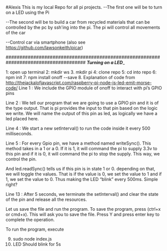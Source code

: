 #Alexis
This is my local Repo for all pi projects.
--The first one will be to turn on a LED using the Pi

--The second will be to build a car from recycled materials that can be controlled by the pc by ssh'ing into the pi. The pi will control all movements of the car 

--Control car via smartphone (also see https://github.com/lawsonkeith/picar)



#####################################################################################
___Turning on a LED____

1: open up terminal
2: mkdir ws
3. mkdir pi 
4: clone repo
5: cd into repo
6: npm init
7: npm install onoff --save
8. Explanation of code from http://thejackalofjavascript.com/raspberry-pi-node-js-led-emit-morse-code/
Line 1 : We include the GPIO module of onoff to interact with pi’s GPIO pins

Line 2 : We tell our program that we are going to use a GPIO pin and it is of the type output. That is pi provides the input to that pin based on the logic we write. We will name the output of this pin as led, as logically we have a led placed here.

Line 4 : We start a new setInterval()  to run the code inside it every 500 milliseconds.

Line 5 : For every Gpio pin, we have a method named  writeSync(). This method takes in a 1 or a 0. If it is 1, it will command the pi to supply 3.3v to this pin and if it is 0, it will command the pi to stop the supply. This way, we control the pin.

And  led.readSync() tells us if this pin is in state 1 or 0. depending on that, we will toggle the values. That is if the value is 0, we set the value to 1 and if 1, we set the value to 0. Thus making the LED “blink” every 500ms. Simple right?

Line 13 : After 5 seconds, we terminate the   setInterval() and clear the state of the pin and release all the resources.

Let us save the file and run the program. To save the program, press (ctrl+x or cmd+x). This will ask you to save the file. Press Y and press enter key to complete the operation.

To run the program, execute

9. sudo node index.js
10. LED Should blink for 5s

